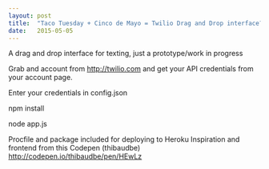 ```yaml
---
layout: post
title:  "Taco Tuesday + Cinco de Mayo = Twilio Drag and Drop interface? Ok!"
date:   2015-05-05
---
```

A drag and drop interface for texting, just a prototype/work in progress

Grab and account from http://twilio.com and get your API credentials from your account page.

Enter your credentials in config.json

npm install

node app.js

Procfile and package included for deploying to Heroku Inspiration and frontend from this Codepen (thibaudbe) http://codepen.io/thibaudbe/pen/HEwLz
